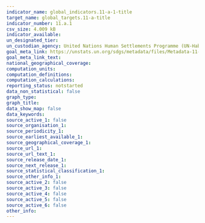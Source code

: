 ```yaml
---
indicator_name: global_indicators.11-a-1-title
target_name: global_targets.11-a-title
indicator_number: 11.a.1
csv_size: 4.009 kB
indicator_available: 
un_designated_tier: 
un_custodian_agency: United Nations Human Settlements Programme (UN-Habitat)
goal_meta_link: https://unstats.un.org/sdgs/metadata/files/Metadata-11-0a-01.pdf
goal_meta_link_text:
national_geographical_coverage: 
computation_units: 
computation_definitions: 
computation_calculations: 
reporting_status: notstarted
data_non_statistical: false
graph_type: 
graph_title: 
data_show_map: false
data_keywords: 
source_active_1: false
source_organisation_1: 
source_periodicity_1: 
source_earliest_available_1: 
source_geographical_coverage_1: 
source_url_1:
source_url_text_1: 
source_release_date_1: 
source_next_release_1: 
source_statistical_classification_1: 
source_other_info_1: 
source_active_2: false
source_active_3: false
source_active_4: false
source_active_5: false
source_active_6: false
other_info: 
---
```

